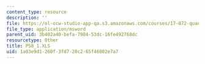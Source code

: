 ```yaml
---
content_type: resource
description: ''
file: https://ol-ocw-studio-app-qa.s3.amazonaws.com/courses/17-872-quantitative-research-in-political-science-and-public-policy-spring-2004/1a03e9d1260f3fd720c265f46802e7a7_PS8_1.XLS
file_type: application/msword
parent_uid: 3b402a40-befa-7984-53dc-16fe492768dc
resourcetype: Other
title: PS8_1.XLS
uid: 1a03e9d1-260f-3fd7-20c2-65f46802e7a7
---
```

